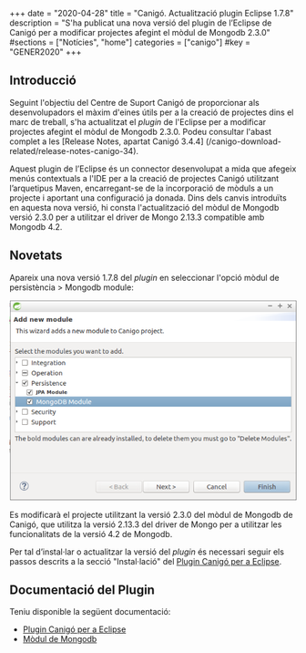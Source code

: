 +++
date        = "2020-04-28"
title       = "Canigó. Actualització plugin Eclipse 1.7.8"
description = "S'ha publicat una nova versió del plugin de l’Eclipse de Canigó per a modificar projectes afegint el mòdul de Mongodb 2.3.0"
#sections    = ["Notícies", "home"]
categories  = ["canigo"]
#key         = "GENER2020"
+++

## Introducció

Seguint l'objectiu del Centre de Suport Canigó de proporcionar als desenvolupadors el màxim d'eines útils per a la creació de projectes dins el marc de treball, s'ha actualitzat el _plugin_ de l'Eclipse per a modificar projectes afegint el mòdul de Mongodb 2.3.0. Podeu consultar l'abast complet a les [Release Notes, apartat Canigó 3.4.4]
(/canigo-download-related/release-notes-canigo-34).

Aquest plugin de l’Eclipse és un connector desenvolupat a mida que afegeix menús contextuals a l'IDE per a la
creació de projectes Canigó utilitzant l’arquetipus Maven, encarregant-se de la incorporació de mòduls a un projecte i aportant una configuració ja donada. Dins dels canvis introduïts en aquesta nova versió, hi consta l'actualització del mòdul de Mongodb versió 2.3.0
per a utilitzar el driver de Mongo 2.13.3 compatible amb Mongodb 4.2.

## Novetats

Apareix una nova versió 1.7.8 del _plugin_ en seleccionar l'opció mòdul de persistència > Mongodb module:

![](/images/news/Plugin_1.7.8_add_mongodb_module.png)

Es modificarà el projecte utilitzant la versió 2.3.0 del mòdul de Mongodb de Canigó, que utilitza la versió 2.13.3 del driver
de Mongo per a utilitzar les funcionalitats de la versió 4.2 de Mongodb.

Per tal d’instal·lar o actualitzar la versió del _plugin_ és necessari seguir els passos descrits a la secció "Instal·lació"
del [Plugin Canigó per a Eclipse](/canigo-download-related/plugin-canigo/#instal-lació).

## Documentació del Plugin

Teniu disponible la següent documentació:

* [Plugin Canigó per a Eclipse](/canigo-download-related/plugin-canigo/)
* [Mòdul de Mongodb](/canigo-documentacio-versions-3x-core/modul-mongodb/)